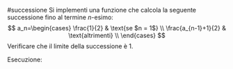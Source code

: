 #successione 
Si implementi una funzione che calcola la seguente successione fino al termine $n$-esimo:$$ a_n=\begin{cases} \frac{1}{2} & \text{se $n = 1$} \\ \frac{a_{n-1}+1}{2} & \text{altrimenti} \\ \end{cases} $$
Verificare che il limite della successione è 1.

Esecuzione: